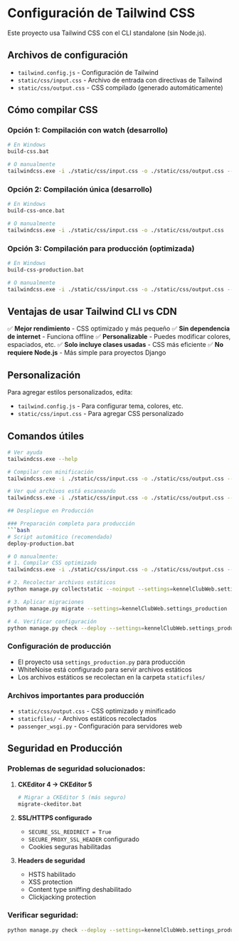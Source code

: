# Configuración de Tailwind CSS

Este proyecto usa Tailwind CSS con el CLI standalone (sin Node.js).

## Archivos de configuración

- `tailwind.config.js` - Configuración de Tailwind
- `static/css/input.css` - Archivo de entrada con directivas de Tailwind
- `static/css/output.css` - CSS compilado (generado automáticamente)

## Cómo compilar CSS

### Opción 1: Compilación con watch (desarrollo)
```bash
# En Windows
build-css.bat

# O manualmente
tailwindcss.exe -i ./static/css/input.css -o ./static/css/output.css --watch
```

### Opción 2: Compilación única (desarrollo)
```bash
# En Windows
build-css-once.bat

# O manualmente
tailwindcss.exe -i ./static/css/input.css -o ./static/css/output.css
```

### Opción 3: Compilación para producción (optimizada)
```bash
# En Windows
build-css-production.bat

# O manualmente
tailwindcss.exe -i ./static/css/input.css -o ./static/css/output.css --minify
```

## Ventajas de usar Tailwind CLI vs CDN

✅ **Mejor rendimiento** - CSS optimizado y más pequeño
✅ **Sin dependencia de internet** - Funciona offline
✅ **Personalizable** - Puedes modificar colores, espaciados, etc.
✅ **Solo incluye clases usadas** - CSS más eficiente
✅ **No requiere Node.js** - Más simple para proyectos Django

## Personalización

Para agregar estilos personalizados, edita:
- `tailwind.config.js` - Para configurar tema, colores, etc.
- `static/css/input.css` - Para agregar CSS personalizado

## Comandos útiles

```bash
# Ver ayuda
tailwindcss.exe --help

# Compilar con minificación
tailwindcss.exe -i ./static/css/input.css -o ./static/css/output.css --minify

# Ver qué archivos está escaneando
tailwindcss.exe -i ./static/css/input.css -o ./static/css/output.css --content ./templates/**/*.html

## Despliegue en Producción

### Preparación completa para producción
```bash
# Script automático (recomendado)
deploy-production.bat

# O manualmente:
# 1. Compilar CSS optimizado
tailwindcss.exe -i ./static/css/input.css -o ./static/css/output.css --minify

# 2. Recolectar archivos estáticos
python manage.py collectstatic --noinput --settings=kennelClubWeb.settings_production

# 3. Aplicar migraciones
python manage.py migrate --settings=kennelClubWeb.settings_production

# 4. Verificar configuración
python manage.py check --deploy --settings=kennelClubWeb.settings_production
```

### Configuración de producción
- El proyecto usa `settings_production.py` para producción
- WhiteNoise está configurado para servir archivos estáticos
- Los archivos estáticos se recolectan en la carpeta `staticfiles/`

### Archivos importantes para producción
- `static/css/output.css` - CSS optimizado y minificado
- `staticfiles/` - Archivos estáticos recolectados
- `passenger_wsgi.py` - Configuración para servidores web

## Seguridad en Producción

### Problemas de seguridad solucionados:

1. **CKEditor 4 → CKEditor 5**
   ```bash
   # Migrar a CKEditor 5 (más seguro)
   migrate-ckeditor.bat
   ```

2. **SSL/HTTPS configurado**
   - `SECURE_SSL_REDIRECT = True`
   - `SECURE_PROXY_SSL_HEADER` configurado
   - Cookies seguras habilitadas

3. **Headers de seguridad**
   - HSTS habilitado
   - XSS protection
   - Content type sniffing deshabilitado
   - Clickjacking protection

### Verificar seguridad:
```bash
python manage.py check --deploy --settings=kennelClubWeb.settings_production
``` 